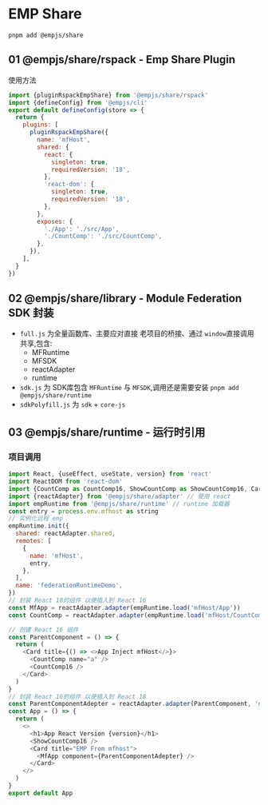 # EMP Share
```
pnpm add @empjs/share
```
## 01 @empjs/share/rspack - Emp Share Plugin
> 
使用方法
```js
import {pluginRspackEmpShare} from '@empjs/share/rspack'
import {defineConfig} from '@empjs/cli'
export default defineConfig(store => {
  return {
    plugins: [
      pluginRspackEmpShare({
        name: 'mfHost',
        shared: {
          react: {
            singleton: true,
            requiredVersion: '18',
          },
          'react-dom': {
            singleton: true,
            requiredVersion: '18',
          },
        },
        exposes: {
          './App': './src/App',
          './CountComp': './src/CountComp',
        },
      }),
    ],
  }
})
```

## 02 @empjs/share/library - Module Federation SDK 封装 
+ `full.js` 为全量函数库、主要应对直接 老项目的桥接、通过 `window`直接调用共享,包含:
  + MFRuntime
  + MFSDK
  + reactAdapter
  + runtime
+ `sdk.js` 为 SDK库包含 `MFRuntime` 与 `MFSDK`,调用还是需要安装 `pnpm add @empjs/share/runtime`
+ `sdkPolyfill.js` 为 `sdk` + `core-js`


## 03 @empjs/share/runtime - 运行时引用
### 项目调用

```js
import React, {useEffect, useState, version} from 'react'
import ReactDOM from 'react-dom'
import {CountComp as CountComp16, ShowCountComp as ShowCountComp16, Card} from './CountComp'
import {reactAdapter} from '@empjs/share/adapter' // 使用 react 
import empRuntime from '@empjs/share/runtime' // runtime 加载器
const entry = process.env.mfhost as string
// 实例化远程 emp
empRuntime.init({
  shared: reactAdapter.shared,
  remotes: [
    {
      name: 'mfHost',
      entry,
    },
  ],
  name: 'federationRuntimeDemo',
})
// 封装 React 18的组件 以便插入到 React 16
const MfApp = reactAdapter.adapter(empRuntime.load('mfHost/App'))
const CountComp = reactAdapter.adapter(empRuntime.load('mfHost/CountComp'), 'CountComp')

// 创建 React 16 组件
const ParentComponent = () => {
  return (
    <Card title={() => <>App Inject mfHost</>}>
      <CountComp name="a" />
      <CountComp16 />
    </Card>
  )
}
// 封装 React 16的组件 以便插入到 React 18
const ParentComponentAdepter = reactAdapter.adapter(ParentComponent, 'default', React, ReactDOM)
const App = () => {
  return (
    <>
      <h1>App React Version {version}</h1>
      <ShowCountComp16 />
      <Card title="EMP From mfhost">
        <MfApp component={ParentComponentAdepter} />
      </Card>
    </>
  )
}
export default App
```
